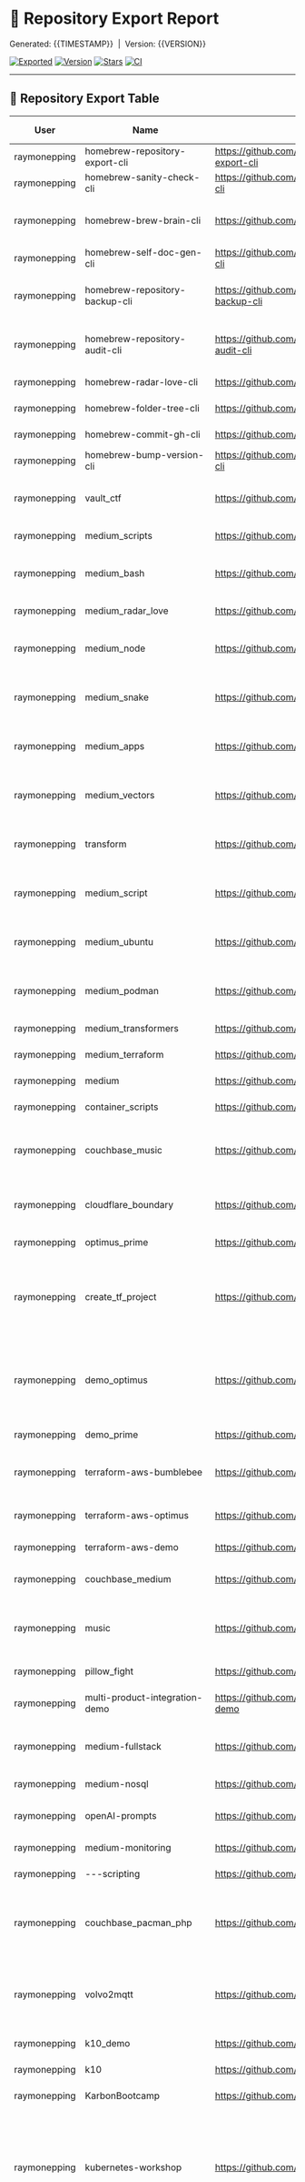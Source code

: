 # 🧾 Repository Export Report

Generated: {{TIMESTAMP}} &nbsp;|&nbsp; Version: {{VERSION}}

[![Exported](https://img.shields.io/badge/Exported-2025-07-23-informational?style=flat-square)](#)
[![Version](https://img.shields.io/badge/Version-1.0.2-blue?style=flat-square)](#)
[![Stars](https://img.shields.io/github/stars/raymonepping/homebrew-repository-export-cli?style=social)](https://github.com/raymonepping/homebrew-repository-export-cli/stargazers)
[![CI](https://github.com/raymonepping/homebrew-repository-export-cli/actions/workflows/ci.yml/badge.svg)](https://github.com/raymonepping/homebrew-repository-export-cli/actions)

---
## 🧾 Repository Export Table

| User | Name | URL | Description | Stars | Primary Language | Size (KB) | Created | Last Push | Default Branch | Visibility | Release Tag | Last Contributor | Last Commit Message | README Present | Branch Count | Has Workflows | Measured Size (KB) |
| --- | --- | --- | --- | --- | --- | --- | --- | --- | --- | --- | --- | --- | --- | --- | --- | --- | --- |
| raymonepping | homebrew-repository-export-cli | https://github.com/raymonepping/homebrew-repository-export-cli |  | 1 | Shell | 0 | 2025-07-23T12:56:07Z | 2025-07-23T13:31:23Z | main | PUBLIC | v1.0.2 | Raymon Epping | 🔖 repository-export-cli: release v1.0.2 | - | 3 | - | 284 |
| raymonepping | homebrew-sanity-check-cli | https://github.com/raymonepping/homebrew-sanity-check-cli |  | 1 | Shell | 36 | 2025-07-22T10:54:24Z | 2025-07-22T13:33:01Z | main | PUBLIC | v1.1.5 | Raymon Epping | 🔖 sanity-check-cli: release v1.1.5 | - | 3 | - | - |
| raymonepping | homebrew-brew-brain-cli | https://github.com/raymonepping/homebrew-brew-brain-cli |  | 1 | Shell | 103 | 2025-07-20T20:10:02Z | 2025-07-21T13:58:20Z | main | PUBLIC | v1.3.0 | Raymon Epping | 21/07/2025 - Updated configuration and fixed bugs | - | 3 | - | - |
| raymonepping | homebrew-self-doc-gen-cli | https://github.com/raymonepping/homebrew-self-doc-gen-cli |  | 1 | Shell | 47 | 2025-07-15T17:34:31Z | 2025-07-20T08:13:23Z | main | PUBLIC | v1.2.0 | Raymon Epping | 🔖 self-doc-gen-cli: release v1.2.0 | ✅ | 3 | - | - |
| raymonepping | homebrew-repository-backup-cli | https://github.com/raymonepping/homebrew-repository-backup-cli |  homebrew-repository-backup-cli? | 1 | Shell | 198 | 2025-07-10T19:38:00Z | 2025-07-20T07:46:08Z | main | PUBLIC | v1.7.1 | Raymon Epping | 🔖 repository-backup-cli: release v1.7.1 | ✅ | 3 | - | - |
| raymonepping | homebrew-repository-audit-cli | https://github.com/raymonepping/homebrew-repository-audit-cli |  | 1 | Shell | 891 | 2025-07-13T20:19:14Z | 2025-07-20T07:44:50Z | main | PUBLIC | v1.2.0 | Raymon Epping | 20/07/2025 - Updated configuration and fixed bugs | ✅ | 3 | - | - |
| raymonepping | homebrew-radar-love-cli | https://github.com/raymonepping/homebrew-radar-love-cli |  | 1 | Shell | 1941 | 2025-07-06T15:06:47Z | 2025-07-20T07:42:12Z | main | PUBLIC | v2.9.1 | Raymon Epping | 🔖 radar-love-cli: release v2.9.1 | ✅ | 3 | - | - |
| raymonepping | homebrew-folder-tree-cli | https://github.com/raymonepping/homebrew-folder-tree-cli |  | 1 | Shell | 199 | 2025-07-14T15:14:04Z | 2025-07-20T06:35:58Z | main | PUBLIC | v1.3.4 | Raymon Epping | 🔖 folder-tree-cli: release v1.3.4 | ✅ | 3 | - | - |
| raymonepping | homebrew-commit-gh-cli | https://github.com/raymonepping/homebrew-commit-gh-cli |  | 1 | Shell | 19 | 2025-07-19T09:51:36Z | 2025-07-20T06:30:07Z | main | PUBLIC | v1.1.0 | Raymon Epping | 🔖 commit-gh-cli: release v1.1.0 | ✅ | 3 | - | - |
| raymonepping | homebrew-bump-version-cli | https://github.com/raymonepping/homebrew-bump-version-cli |  | 1 | Shell | 38 | 2025-07-19T14:41:22Z | 2025-07-20T06:20:27Z | main | PUBLIC | v0.6.1 | Raymon Epping | 🔖 bump-version-cli: release v0.6.1 | ✅ | 3 | - | - |
| raymonepping | vault_ctf | https://github.com/raymonepping/vault_ctf |  | 1 | Vue | 872 | 2025-07-16T14:02:48Z | 2025-07-19T09:50:09Z | main | PUBLIC | - | Raymon Epping | 19/07/2025 - Updated configuration and fixed bugs | ✅ | 3 | - | - |
| raymonepping | medium_scripts | https://github.com/raymonepping/medium_scripts |  | 0 | Shell | 900 | 2025-06-27T09:16:17Z | 2025-07-16T12:28:30Z | main | PUBLIC | - | raymonepping | Automated docs update [ci skip] | ✅ | 3 | ✅ | - |
| raymonepping | medium_bash | https://github.com/raymonepping/medium_bash |  | 0 | Shell | 57 | 2025-07-01T10:14:08Z | 2025-07-11T20:58:49Z | main | PUBLIC | - | Raymon Epping | 11/07/2025 - Updated configuration and fixed bugs | ✅ | 3 | - | - |
| raymonepping | medium_radar_love | https://github.com/raymonepping/medium_radar_love |  | 0 | Shell | 20 | 2025-07-05T15:33:11Z | 2025-07-05T15:33:20Z | main | PUBLIC | - | Raymon Epping | Initial commit | ✅ | 3 | - | - |
| raymonepping | medium_node | https://github.com/raymonepping/medium_node |  | 0 | JavaScript | 191 | 2025-07-01T10:24:33Z | 2025-07-01T10:30:36Z | main | PUBLIC | - | Raymon Epping | 01/07/2025 - Updated configuration and fixed bugs | ✅ | 3 | ✅ | - |
| raymonepping | medium_snake | https://github.com/raymonepping/medium_snake |  | 0 | Python | 18 | 2025-07-01T06:38:23Z | 2025-07-01T06:44:07Z | main | PUBLIC | - | Raymon Epping | 01/07/2025 - Updated configuration and fixed bugs | ✅ | 3 | ✅ | - |
| raymonepping | medium_apps | https://github.com/raymonepping/medium_apps |  | 0 | Vue | 195 | 2025-06-29T05:36:02Z | 2025-06-29T18:51:28Z | main | PUBLIC | - | Raymon Epping | 29/06/2025 - Updated configuration and fixed bugs | ✅ | 3 | - | - |
| raymonepping | medium_vectors | https://github.com/raymonepping/medium_vectors |  | 1 | HCL | 16 | 2025-06-29T04:55:05Z | 2025-06-29T05:25:42Z | main | PUBLIC | - | Raymon Epping | 29/06/2025 - Updated configuration and fixed bugs | ✅ | 3 | - | - |
| raymonepping | transform | https://github.com/raymonepping/transform |  | 1 | Shell | 68 | 2025-06-24T11:05:53Z | 2025-06-28T15:35:57Z | main | PUBLIC | v0.1.0 | Raymon Epping | 28/06/2025 - Updated configuration and fixed bugs | - | 3 | - | - |
| raymonepping | medium_script | https://github.com/raymonepping/medium_script |  | 0 | HCL | 15 | 2025-06-28T13:30:24Z | 2025-06-28T13:38:21Z | main | PUBLIC | - | Raymon Epping | 28/06/2025 - Updated configuration and fixed bugs | ✅ | 3 | - | - |
| raymonepping | medium_ubuntu | https://github.com/raymonepping/medium_ubuntu |  | 0 | Shell | 15 | 2025-06-28T07:38:32Z | 2025-06-28T07:42:37Z | main | PUBLIC | - | Raymon Epping | 28/06/2025 - Updated configuration and fixed bugs | ✅ | 3 | - | - |
| raymonepping | medium_podman | https://github.com/raymonepping/medium_podman |  | 0 | Shell | 22 | 2025-06-27T14:57:19Z | 2025-06-27T15:14:23Z | main | PUBLIC | - | Raymon Epping | 27/06/2025 - Updated configuration and fixed bugs | ✅ | 3 | - | - |
| raymonepping | medium_transformers | https://github.com/raymonepping/medium_transformers |  | 0 | HCL | 14 | 2025-06-27T10:06:26Z | 2025-06-27T10:07:00Z | main | PUBLIC | - | Raymon Epping | Initial commit for medium_transformers | ✅ | 3 | - | - |
| raymonepping | medium_terraform | https://github.com/raymonepping/medium_terraform |  | 0 | HCL | 14 | 2025-06-27T10:01:36Z | 2025-06-27T10:03:44Z | main | PUBLIC | - | Raymon Epping | Initial commit for medium_terraform | ✅ | 3 | - | - |
| raymonepping | medium | https://github.com/raymonepping/medium |  | 0 | HCL | 2 | 2025-06-24T08:44:00Z | 2025-06-24T08:53:31Z | main | PUBLIC | v0.1.0 | Raymon Epping | Add Terraform Docker agent project | ✅ | 3 | - | - |
| raymonepping | container_scripts | https://github.com/raymonepping/container_scripts |  | 0 | Shell | 19 | 2025-06-22T11:16:55Z | 2025-06-22T11:17:27Z | main | PUBLIC | - | Raymon Epping | Add files via upload | - | 3 | - | - |
| raymonepping | couchbase_music | https://github.com/raymonepping/couchbase_music | Music content, backed by Couchbase NoSQL | 0 | - | 4093 | 2024-11-14T11:22:56Z | 2025-06-21T11:46:29Z | main | PRIVATE | - | raymonepping | Initial commit | - | 3 | - | - |
| raymonepping | cloudflare_boundary | https://github.com/raymonepping/cloudflare_boundary | Launch Boundary with Cloudflare | 0 | Shell | 12 | 2025-06-18T14:41:55Z | 2025-06-18T14:46:47Z | main | PUBLIC | - | Raymon Epping | Update worker_template.hcl | - | 3 | - | - |
| raymonepping | optimus_prime | https://github.com/raymonepping/optimus_prime |  | 1 | HCL | 37 | 2025-06-07T10:21:51Z | 2025-06-09T08:01:02Z | main | PUBLIC | v0.1.0 | Raymon Epping | Updated compute module | ✅ | 3 | - | - |
| raymonepping | create_tf_project | https://github.com/raymonepping/create_tf_project | Automate TF folder creation including commit and push to GitHub | 1 | Shell | 18 | 2025-06-06T10:17:06Z | 2025-06-06T13:43:20Z | main | PUBLIC | - | Raymon Epping | Add files via upload | ✅ | 3 | - | - |
| raymonepping | demo_optimus | https://github.com/raymonepping/demo_optimus | Terraform demo repository with Terraform modules integration | 0 | HCL | 10 | 2025-05-29T09:19:03Z | 2025-06-05T12:01:31Z | main | PUBLIC | - | Raymon Epping | Modulisation | ✅ | 3 | - | - |
| raymonepping | demo_prime | https://github.com/raymonepping/demo_prime | Terraform demo | 0 | HCL | 5 | 2025-05-29T13:16:22Z | 2025-06-05T11:58:34Z | main | PUBLIC | - | Raymon Epping | Modulisation | ✅ | 3 | - | - |
| raymonepping | terraform-aws-bumblebee | https://github.com/raymonepping/terraform-aws-bumblebee | Creating instances via Waypoint | 1 | HCL | 1 | 2025-05-30T12:46:54Z | 2025-05-30T13:13:54Z | main | PUBLIC | - | Raymon Epping | Second commit | ✅ | 3 | - | - |
| raymonepping | terraform-aws-optimus | https://github.com/raymonepping/terraform-aws-optimus | Terraform demo modules | 1 | HCL | 9 | 2025-05-29T09:13:21Z | 2025-05-30T09:08:56Z | main | PUBLIC | - | Raymon Epping | Additional settings for security | ✅ | 3 | - | - |
| raymonepping | terraform-aws-demo | https://github.com/raymonepping/terraform-aws-demo |  | 1 | HCL | 7 | 2025-05-28T13:34:17Z | 2025-05-28T14:40:43Z | main | PUBLIC | 1.0 | Raymon Epping | Initial commit: clean repo, add .gitignore | - | 3 | - | - |
| raymonepping | couchbase_medium | https://github.com/raymonepping/couchbase_medium | Couchbase related scripts | 0 | Python | 58 | 2024-07-24T14:18:45Z | 2025-01-22T14:57:02Z | main | PUBLIC | - | raymonepping | Add files via upload | - | 3 | - | - |
| raymonepping | music | https://github.com/raymonepping/music | backend + frontend against Couchbase (free tier) | 1 | Vue | 1382 | 2025-01-08T13:14:22Z | 2025-01-08T13:23:01Z | main | PUBLIC | - | raymonepping | Create ENV | - | 3 | - | - |
| raymonepping | pillow_fight | https://github.com/raymonepping/pillow_fight | Couchbase PillowFight | 0 | Python | 20 | 2024-11-19T15:22:12Z | 2024-11-19T15:32:46Z | main | PRIVATE | - | raymonepping | Add files via upload | - | 3 | - | - |
| raymonepping | multi-product-integration-demo | https://github.com/raymonepping/multi-product-integration-demo |  | 0 | HCL | 564 | 2025-03-17T10:40:24Z | 2024-10-22T17:01:53Z | main | PUBLIC | - | djschnei21 | Merge pull request #7 from milesjh/patch-1 | ✅ | 3 | - | - |
| raymonepping | medium-fullstack | https://github.com/raymonepping/medium-fullstack |  | 0 | JavaScript | 82 | 2024-08-01T08:32:22Z | 2024-08-02T07:16:19Z | master | PUBLIC | - | raymonepping | 02/08/2024 - Updated configuration and fixed bugs | ✅ | 3 | - | - |
| raymonepping | medium-nosql | https://github.com/raymonepping/medium-nosql |  | 0 | Shell | 2 | 2024-07-31T13:02:34Z | 2024-08-01T08:55:23Z | master | PUBLIC | - | raymonepping | Initial commit for medium-nosql | ✅ | 3 | - | - |
| raymonepping | openAI-prompts | https://github.com/raymonepping/openAI-prompts |  | 0 | Shell | 6 | 2024-08-01T08:24:24Z | 2024-08-01T08:27:11Z | main | PRIVATE | - | raymonepping | Merged remote branch 'main' with unrelated histories | ✅ | 3 | - | - |
| raymonepping | medium-monitoring | https://github.com/raymonepping/medium-monitoring |  | 0 | Shell | 0 | 2024-07-31T13:13:12Z | 2024-07-31T13:13:16Z | master | PUBLIC | - | raymonepping | Initial commit for medium-monitoring | ✅ | 3 | - | 120 |
| raymonepping | ---scripting | https://github.com/raymonepping/---scripting |  | 0 | Python | 282750 | 2021-08-31T10:49:05Z | 2024-07-17T05:50:09Z | main | PRIVATE | - | raymonepping | 20_06_2024 | - | 3 | - | - |
| raymonepping | couchbase_pacman_php | https://github.com/raymonepping/couchbase_pacman_php | PHP based version of Pac-Man, running against Couchbase | 0 | JavaScript | 2486 | 2024-07-15T14:27:05Z | 2024-07-15T14:35:46Z | main | PUBLIC | - | raymonepping | Update .env | ✅ | 3 | - | - |
| raymonepping | volvo2mqtt | https://github.com/raymonepping/volvo2mqtt | Home Assistant addon for connecting AAOS Volvos | 0 | Python | 339 | 2024-01-10T15:12:20Z | 2024-01-03T07:35:17Z | main | PUBLIC | - | Linus Dietz | Update maintenance shield | ✅ | 3 | ✅ | - |
| raymonepping | k10_demo | https://github.com/raymonepping/k10_demo | k10 demo purposes | 0 | - | 0 | 2021-11-02T15:38:08Z | 2021-11-02T15:38:09Z |  | PUBLIC | - | - | - | - | 0 | - | 76 |
| raymonepping | k10 | https://github.com/raymonepping/k10 |  | 0 | - | 0 | 2021-08-26T08:53:46Z | 2021-08-26T08:53:47Z |  | PUBLIC | - | - | - | - | 0 | - | 76 |
| raymonepping | KarbonBootcamp | https://github.com/raymonepping/KarbonBootcamp |  | 0 | Python | 10122 | 2021-05-25T08:15:15Z | 2021-05-12T18:12:37Z | main | PUBLIC | - | Matt Bator | dockerhub URL updates | ✅ | 3 | - | - |
| raymonepping | kubernetes-workshop | https://github.com/raymonepping/kubernetes-workshop | ⚙️ A Gentle introduction to Kubernetes with more than just the basics. 🌟 Give it a star if you like it. | 0 | Python | 806 | 2021-05-25T08:37:18Z | 2021-04-30T21:14:52Z | master | PUBLIC | - | Aymen EL Amri | Update README.md | ✅ | 3 | - | - |
| raymonepping | kubernetes-course | https://github.com/raymonepping/kubernetes-course | Kubernetes Course Files | 0 | Go | 99 | 2021-05-25T08:37:55Z | 2021-03-03T03:26:27Z | master | PUBLIC | - | Edward Viaene | remove imagePullPolicy | ✅ | 3 | - | - |
| raymonepping | workshop_howto | https://github.com/raymonepping/workshop_howto | How to Create and Stage a Workshop or Bootcamp. | 0 | Python | 6004 | 2021-05-25T08:16:07Z | 2021-01-14T15:45:36Z | master | PUBLIC | - | Nathan Cox | Merge pull request #24 from jncox/master | ✅ | 3 | - | - |
| raymonepping | docker101_bootcamp | https://github.com/raymonepping/docker101_bootcamp |  | 0 | Python | 14825 | 2021-05-25T08:16:45Z | 2020-10-26T18:34:14Z | master | PUBLIC | - | Willem Essenstam | Merge pull request #3 from wessenstam/master | ✅ | 3 | - | - |
| raymonepping | kubernetes101 | https://github.com/raymonepping/kubernetes101 | Kubernetes 101 | 0 | Python | 4949 | 2021-05-25T08:14:26Z | 2020-10-26T14:57:43Z | master | PUBLIC | - | Willem Essenstam | Merge pull request #3 from wessenstam/master | ✅ | 3 | - | - |
| raymonepping | api-workshop | https://github.com/raymonepping/api-workshop | API Basic Workshop | 0 | Python | 16075 | 2021-05-25T08:17:23Z | 2020-10-20T13:55:03Z | master | PUBLIC | - | Willem Essenstam | Merge pull request #1 from wessenstam/master | ✅ | 3 | - | - |
| raymonepping | Karbon_Monitoring_Logging | https://github.com/raymonepping/Karbon_Monitoring_Logging |  | 0 | Python | 8853 | 2021-05-25T08:22:25Z | 2020-09-11T05:38:12Z | master | PUBLIC | - | =lbalaramane | cleanup.rst updates | ✅ | 3 | - | - |
| raymonepping | hycu | https://github.com/raymonepping/hycu | Hycu and Nutanix Together | 0 | Python | 7739 | 2021-05-25T08:24:16Z | 2020-08-28T13:52:59Z | master | PUBLIC | - | Nathan Cox | Merge pull request #8 from nutanix-japan/master | ✅ | 3 | - | - |
| raymonepping | CICD_bootcamp | https://github.com/raymonepping/CICD_bootcamp | CI/CD with Calm and Karbon Bootcamp | 0 | Python | 13025 | 2021-05-25T08:31:13Z | 2020-06-18T22:04:39Z | master | PUBLIC | - | Nathan Cox | Merge pull request #1 from jncox/master | ✅ | 3 | - | - |
| raymonepping | veeam | https://github.com/raymonepping/veeam | Veeam and Nutanix Together | 0 | Python | 8678 | 2021-05-25T08:31:56Z | 2020-06-09T14:36:40Z | master | PUBLIC | - | Nathan Cox | Merge pull request #4 from jncox/master | ✅ | 3 | - | - |
| raymonepping | intro-to-kubernetes-workshop | https://github.com/raymonepping/intro-to-kubernetes-workshop | Intro to Kubernetes Workshop | 0 | - | 264 | 2021-05-25T08:36:12Z | 2016-04-25T12:59:24Z | master | PUBLIC | - | Kelsey Hightower | Merge pull request #15 from nuss-justin/patch-1 | ✅ | 3 | - | - |
---

_Export generated by [repository_export](https://github.com/raymonepping/repository_export) • © {{YEAR}} Raymon Epping_
